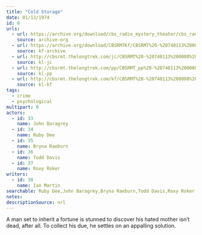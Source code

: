 ```yaml
---
title: "Cold Storage"
date: 01/13/1974
id: 8
urls: 
  - url: https://archive.org/download/cbs_radio_mystery_theater/cbs_radio_mystery_theater-0001-0050.zip/cbs_radio_mystery_theater-0001-0050%2Fcbsrmt_0008_cold_storage.mp3
    source: archive-org
  - url: https://archive.org/download/CBSRMTKf/CBSRMT%20-%20740113%200008%20Cold%20Storage_kf.mp3
    source: kf-archive
  - url: http://cbsrmt.thelongtrek.com/jc/CBSRMT%20-%20740113%200008%20Cold%20Storage%20vbr%20fb2_jc.mp3
    source: kl-jc
  - url: http://cbsrmt.thelongtrek.com/pp/CBSRMT_pp%20-%20740113%200008%20Cold%20Storage.mp3
    source: kl-pp
  - url: http://cbsrmt.thelongtrek.com/kf/CBSRMT%20-%20740113%200008%20Cold%20Storage_kf.mp3
    source: kl-kf
tags: 
  - crime
  - psychological
multipart: 0
actors:  
  - id: 33
    name: John Baragrey  
  - id: 34
    name: Ruby Dee  
  - id: 35
    name: Bryna Raeburn  
  - id: 36
    name: Todd Davis  
  - id: 37
    name: Roxy Roker
writers:  
  - id: 38
    name: Ian Martin
searchable: Ruby Dee,John Baragrey,Bryna Raeburn,Todd Davis,Roxy Roker Ian Martin
notes: 
descriptionSource: nrl
---
```

A man set to inherit a fortune is stunned to discover his hated mother isn’t dead, after all. To collect his due, he settles on an appalling solution.